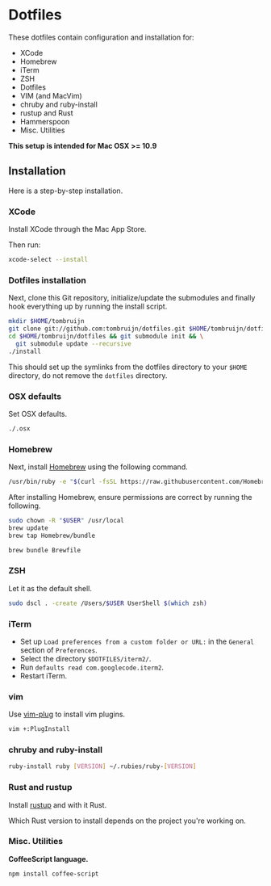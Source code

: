 # Dotfiles

These dotfiles contain configuration and installation for:

* XCode
* Homebrew
* iTerm
* ZSH
* Dotfiles
* VIM (and MacVim)
* chruby and ruby-install
* rustup and Rust
* Hammerspoon
* Misc. Utilities

**This setup is intended for Mac OSX >= 10.9**

## Installation

Here is a step-by-step installation.

### XCode

Install XCode through the Mac App Store.

Then run:

```sh
xcode-select --install
```

### Dotfiles installation

Next, clone this Git repository, initialize/update the submodules and finally
hook everything up by running the install script.

```sh
mkdir $HOME/tombruijn
git clone git://github.com:tombruijn/dotfiles.git $HOME/tombruijn/dotfiles
cd $HOME/tombruijn/dotfiles && git submodule init && \
  git submodule update --recursive
./install
```

This should set up the symlinks from the dotfiles directory to your `$HOME`
directory, do not remove the `dotfiles` directory.

### OSX defaults

Set OSX defaults.

```sh
./.osx
```

### Homebrew

Next, install [Homebrew](http://mxcl.github.com/homebrew/) using the following
command.

```sh
/usr/bin/ruby -e "$(curl -fsSL https://raw.githubusercontent.com/Homebrew/install/master/install)"
```

After installing Homebrew, ensure permissions are correct by running the
following.

```sh
sudo chown -R "$USER" /usr/local
brew update
brew tap Homebrew/bundle

brew bundle Brewfile
```

### ZSH

Let it as the default shell.

```sh
sudo dscl . -create /Users/$USER UserShell $(which zsh)
```

### iTerm

- Set up `Load preferences from a custom folder or URL:`
  in the `General` section of `Preferences`.
- Select the directory `$DOTFILES/iterm2/`.
- Run `defaults read com.googlecode.iterm2`.
- Restart iTerm.

### vim

Use [vim-plug](https://github.com/junegunn/vim-plug/) to install vim plugins.

```sh
vim +:PlugInstall
```

### chruby and ruby-install

```sh
ruby-install ruby [VERSION] ~/.rubies/ruby-[VERSION]
```

### Rust and rustup

Install [rustup](https://www.rustup.rs/) and with it Rust.

Which Rust version to install depends on the project you're working on.

### Misc. Utilities

**CoffeeScript language.**

```sh
npm install coffee-script
```
